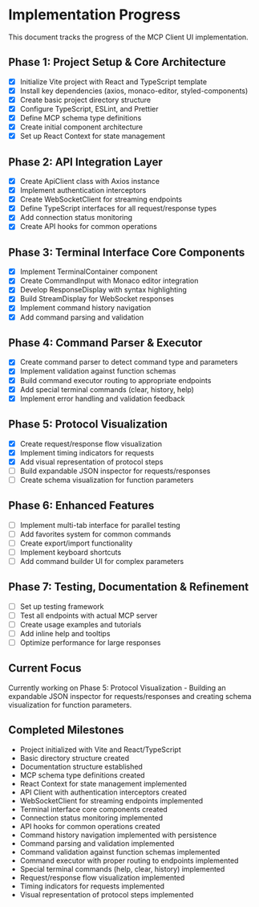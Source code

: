 # Implementation Progress

This document tracks the progress of the MCP Client UI implementation.

## Phase 1: Project Setup & Core Architecture

- [x] Initialize Vite project with React and TypeScript template
- [x] Install key dependencies (axios, monaco-editor, styled-components)
- [x] Create basic project directory structure
- [x] Configure TypeScript, ESLint, and Prettier
- [x] Define MCP schema type definitions
- [x] Create initial component architecture
- [x] Set up React Context for state management

## Phase 2: API Integration Layer

- [x] Create ApiClient class with Axios instance
- [x] Implement authentication interceptors
- [x] Create WebSocketClient for streaming endpoints
- [x] Define TypeScript interfaces for all request/response types
- [x] Add connection status monitoring
- [x] Create API hooks for common operations

## Phase 3: Terminal Interface Core Components

- [x] Implement TerminalContainer component
- [x] Create CommandInput with Monaco editor integration
- [x] Develop ResponseDisplay with syntax highlighting
- [x] Build StreamDisplay for WebSocket responses
- [x] Implement command history navigation
- [x] Add command parsing and validation

## Phase 4: Command Parser & Executor

- [x] Create command parser to detect command type and parameters
- [x] Implement validation against function schemas
- [x] Build command executor routing to appropriate endpoints
- [x] Add special terminal commands (clear, history, help)
- [x] Implement error handling and validation feedback

## Phase 5: Protocol Visualization

- [x] Create request/response flow visualization
- [x] Implement timing indicators for requests
- [x] Add visual representation of protocol steps
- [ ] Build expandable JSON inspector for requests/responses
- [ ] Create schema visualization for function parameters

## Phase 6: Enhanced Features

- [ ] Implement multi-tab interface for parallel testing
- [ ] Add favorites system for common commands
- [ ] Create export/import functionality
- [ ] Implement keyboard shortcuts
- [ ] Add command builder UI for complex parameters

## Phase 7: Testing, Documentation & Refinement

- [ ] Set up testing framework
- [ ] Test all endpoints with actual MCP server
- [ ] Create usage examples and tutorials
- [ ] Add inline help and tooltips
- [ ] Optimize performance for large responses

## Current Focus

Currently working on Phase 5: Protocol Visualization - Building an expandable JSON inspector for requests/responses and creating schema visualization for function parameters.

## Completed Milestones

- Project initialized with Vite and React/TypeScript
- Basic directory structure created
- Documentation structure established
- MCP schema type definitions created
- React Context for state management implemented
- API Client with authentication interceptors created
- WebSocketClient for streaming endpoints implemented
- Terminal interface core components created
- Connection status monitoring implemented
- API hooks for common operations created
- Command history navigation implemented with persistence
- Command parsing and validation implemented
- Command validation against function schemas implemented
- Command executor with proper routing to endpoints implemented
- Special terminal commands (help, clear, history) implemented
- Request/response flow visualization implemented
- Timing indicators for requests implemented
- Visual representation of protocol steps implemented 